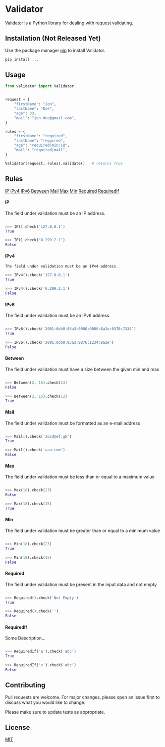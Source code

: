 # Validator

Validator is a Python library for dealing with request validating.

## Installation (Not Released Yet)

Use the package manager [pip](https://pip.pypa.io/en/stable/) to install Validator.

```bash
pip install ...
```

## Usage

```python
from validator import Validator


request = {
    "firstName": "Jon",
    "lastName": "Doe",
    "age": 33,
    "mail": "jon_doe@gmail.com",
}

rules = {
    "firstName": "required",
    "lastName": "required",
    "age": "required|min:18",
    "mail": "required|mail",
}

Validator(request, rules).validate()   # returns True

```

## Rules
<div>
<p>
<a href="#IP">IP</a>
<a href="#IPv4">IPv4</a>
<a href="#IPv6">IPv6</a>
<a href="#Between">Between</a>
<a href="#Mail">Mail</a>
<a href="#Max">Max</a>
<a href="#Min">Min</a>
<a href="#Required">Required</a>
<a href="#RequiredIf">RequiredIf</a>
</p>
</div><a name="IP"/>

#### IP

The field under validation must be an IP address.


```python

>>> IP().check('127.0.0.1')
True

>>> IP().check('0.299.2.1')
False


```
<a name="IPv4"/>

#### IPv4


```python
The field under validation must be an IPv4 address.

>>> IPv4().check('127.0.0.1')
True

>>> IPv4().check('0.299.2.1')
False


```
<a name="IPv6"/>

#### IPv6

The field under validation must be an IPv6 address.


```python

>>> IPv6().check('2001:0db8:85a3:0000:0000:8a2e:0370:7334')
True

>>> IPv6().check('2001:0db8:85a3:9876:1234:8a2e')
False


```
<a name="Between"/>

#### Between

The field under validation must have a size between the given min and max


```python

>>> Between(2, 15).check(23)
False

>>> Between(2, 15).check(12)
True


```
<a name="Mail"/>

#### Mail

The field under validation must be formatted as an e-mail address


```python

>>> Mail().check('abcd@ef.gh')
True

>>> Mail().check('aaa.com')
False


```
<a name="Max"/>

#### Max

The field under validation must be less than or equal to a maximum value


```python

>>> Max(18).check(23)
False

>>> Max(18).check(15)
True


```
<a name="Min"/>

#### Min

The field under validation must be greater than or equal to a minimum value


```python

>>> Min(18).check(23)
True

>>> Min(18).check(15)
False


```
<a name="Required"/>

#### Required

The field under validation must be present in the input data and not empty


```python

>>> Required().check('Not Empty')
True

>>> Required().check('')
False


```
<a name="RequiredIf"/>

#### RequiredIf

Some Description...


```python

>>> RequiredIf('a').check('abc')
True

>>> RequiredIf('z').check('abc')
False


```

## Contributing
Pull requests are welcome. For major changes, please open an issue first to discuss what you would like to change.

Please make sure to update tests as appropriate.

## License
[MIT](https://choosealicense.com/licenses/mit/)
